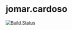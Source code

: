 # jomar.cardoso

[![Build Status](https://travis-ci.org/cwi-crescer-2017-1/jomar.cardoso.svg?branch=master)](https://travis-ci.org/cwi-crescer-2017-1/jomar.cardoso)
